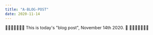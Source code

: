 ```yaml
---
title: "A-BLOG-POST"
date: 2020-11-14
---
```

🤖🥨🤖🥨🤖🥨🤖
This is today's "blog post", November 14th 2020. 🍂
🤖🥨🤖🥨🤖🥨🤖
